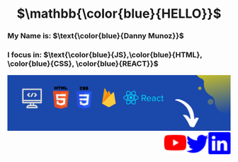 <h1 align='center'>$\mathbb{\color{blue}{HELLO}}$</h1>
<h3>My Name is: $\text{\color{blue}{Danny Munoz}}$</h3>
<h3>I focus in: $\text{\color{blue}{JS},\color{blue}{HTML}, \color{blue}{CSS}, \color{blue}{REACT}}$</h3>
<img src="https://github.com/DonnyMz/DonnyMz/blob/main/githubImages/code.png" />

<section>
<picture >
  <a href='https://www.linkedin.com/in/danny-munoz-reyes-074956231' >
  <img alt="Shows an illustrated social link to my Twitter account" src="https://github.com/DonnyMz/DonnyMz/blob/main/githubImages/linkedin.svg" width="50" height="50" align='right'> 
  </a>
</picture>
  <section>
<picture >
  <a href='https://twitter.com/DoniMunoz'>
  <img alt="Shows an illustrated social link to my Twitter account" src="https://github.com/DonnyMz/DonnyMz/blob/main/githubImages/twitter.svg" width="50" height="50" align='right'> 
  </a>
</picture>
  <picture >
  <a href=''>
  <img alt="Shows an illustrated social link to my Youtube channel" src="https://github.com/DonnyMz/DonnyMz/blob/main/githubImages/youtube.svg" width="50" height="50" align='right'> 
  </a>
</picture>
  </section>
  

<!--
**DonnyMz/DonnyMz** is a ✨ _special_ ✨ repository because its `README.md` (this file) appears on your GitHub profile.

Here are some ideas to get you started:

- 🔭 I’m currently working on ...
- 🌱 I’m currently learning ...
- 👯 I’m looking to collaborate on ...
- 🤔 I’m looking for help with ...
- 💬 Ask me about ...
- 📫 How to reach me: ...
- 😄 Pronouns: ...
- ⚡ Fun fact: ...
-->
